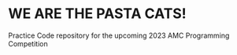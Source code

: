 # WE ARE THE PASTA CATS!

Practice Code repository for the upcoming 2023 AMC Programming Competition
